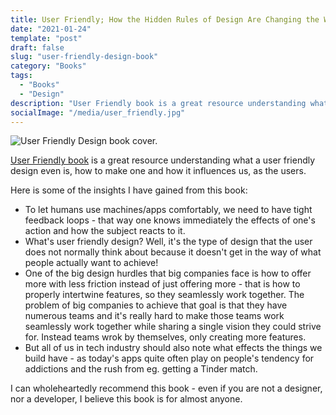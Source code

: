```yaml
---
title: User Friendly; How the Hidden Rules of Design Are Changing the Way We Live, Work, and Play
date: "2021-01-24"
template: "post"
draft: false
slug: "user-friendly-design-book"
category: "Books"
tags:
  - "Books"
  - "Design"
description: "User Friendly book is a great resource understanding what a user friendly design even is, how to make one and how it influences us, as the users."
socialImage: "/media/user_friendly.jpg"
---
```


![User Friendly Design book cover.](/media/user_friendly.jpg)

[User Friendly book](https://www.amazon.com/User-Friendly-Hidden-Design-Changing/dp/0374279756) is a great resource understanding what a user friendly design even is, how to make one and how it influences us, as the users.

Here is some of the insights I have gained from this book:

- To let humans use machines/apps comfortably, we need to have tight feedback loops - that way one knows immediately the effects of one's action and how the subject reacts to it.
- What's user friendly design? Well, it's the type of design that the user does not normally think about because it doesn't get in the way of what people actually want to achieve!
- One of the big design hurdles that big companies face is how to offer more with less friction instead of just offering more - that is how to properly intertwine features, so they seamlessly work together. The problem of big companies to achieve that goal is that they have numerous teams and it's really hard to make those teams work seamlessly work together while sharing a single vision they could strive for. Instead teams wrok by themselves, only creating more features.
- But all of us in tech industry should also note what effects the things we build have - as today's apps quite often play on people's tendency for addictions and the rush from eg. getting a Tinder match.

I can wholeheartedly recommend this book - even if you are not a designer, nor a developer, I believe this book is for almost anyone.
